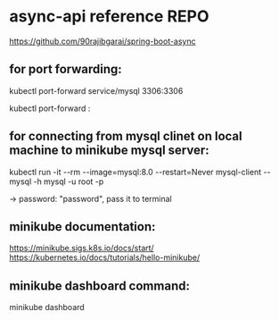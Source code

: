 # async-api reference REPO
https://github.com/90rajibgarai/spring-boot-async

## for port forwarding:

kubectl port-forward service/mysql 3306:3306

kubectl port-forward <pod-name> <local-port>:<container-port>

## for connecting from mysql clinet on local machine to minikube mysql server:
kubectl run -it --rm --image=mysql:8.0 --restart=Never mysql-client -- mysql -h mysql -u root -p

-> password: "password", pass it to terminal

## minikube documentation:
https://minikube.sigs.k8s.io/docs/start/
https://kubernetes.io/docs/tutorials/hello-minikube/

## minikube dashboard command:
minikube dashboard
